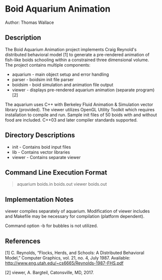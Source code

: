 Boid Aquarium Animation
=======================
Author: Thomas Wallace

Description
-----------
The Boid Aquarium Animation project implements Craig Reynold's distributed 
behavioral model [1] to generate a pre-rendered animation of fish-like boids 
schooling within a constrained three dimensional volume. The project contains 
multiple components:

* aquarium - main object setup and error handling
* parser - boidsim init file parser
* boidsim - boid simulation and animation file output
* viewer - displays pre-rendered aquarium animation (separate program) [2]

The aquarium uses C++ with Berkeley Fluid Animation & Simulation vector library 
(provided). The viewer utilizes OpenGL Utility Toolkit which requires 
installation to compile and run. Sample init files of 50 boids with and without 
food are included. C++03 and later compiler standards supported.

Directory Descriptions
----------------------
* init - Contains boid input files
* lib - Contains vector libraries
* viewer - Contains separate viewer

Command Line Execution Format
-----------------------------
> aquarium boids.in boids.out
> viewer boids.out

Implementation Notes
--------------------
viewer compiles separately of aquarium. Modification of viewer includes and 
Makefile may be necessary for compilation (platform dependent).

Command option -b for bubbles is not utilized.

References
----------
[1] C. Reynolds, “Flocks, Herds, and Schools: A Distributed Behavioral Model,” 
Computer Graphics, vol. 21, no. 4, July 1987. 
Available: http://www.eng.utah.edu/~cs6665/Reynolds-1987-FHS.pdf

[2] viewer, A. Bargteil, Catonsville, MD, 2017.
